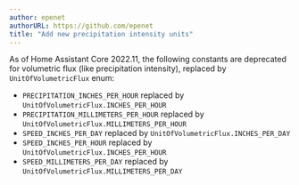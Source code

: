 ```yaml
---
author: epenet
authorURL: https://github.com/epenet
title: "Add new precipitation intensity units"
---
```


As of Home Assistant Core 2022.11, the following constants are deprecated for volumetric flux (like precipitation intensity), replaced by `UnitOfVolumetricFlux` enum:

  - `PRECIPITATION_INCHES_PER_HOUR` replaced by `UnitOfVolumetricFlux.INCHES_PER_HOUR`
  - `PRECIPITATION_MILLIMETERS_PER_HOUR` replaced by `UnitOfVolumetricFlux.MILLIMETERS_PER_HOUR`
  - `SPEED_INCHES_PER_DAY` replaced by `UnitOfVolumetricFlux.INCHES_PER_DAY`
  - `SPEED_INCHES_PER_HOUR` replaced by `UnitOfVolumetricFlux.INCHES_PER_HOUR`
  - `SPEED_MILLIMETERS_PER_DAY` replaced by `UnitOfVolumetricFlux.MILLIMETERS_PER_DAY`
